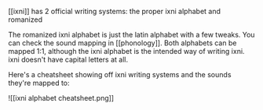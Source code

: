 [[ixni]] has 2 official writing systems: the proper ixni alphabet and romanized

The romanized ixni alphabet is just the latin alphabet with a few tweaks. You can check the sound mapping in [[phonology]]. Both alphabets can be mapped 1:1, although the ixni alphabet is the intended way of writing ixni. ixni doesn't have capital letters at all. 

Here's a cheatsheet showing off ixni writing systems and the sounds they're mapped to:

![[ixni alphabet cheatsheet.png]]